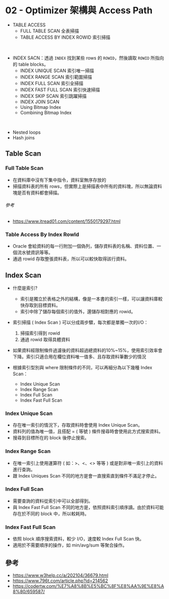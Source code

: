 # 02 - Optimizer 架構與 Access Path

* TABLE ACCESS
  * FULL TABLE SCAN 全表掃描
  * TABLE ACCESS BY INDEX ROWID 索引掃描
<br/>

* INDEX SACN：透過 `INDEX` 找到某些 rows 的 `ROWID`，然後讀取 `ROWID` 所指向的 table blocks。
  * INDEX UNIQUE SCAN 索引唯一掃描
  * INDEX RANGE SCAN 索引範圍掃描
  * INDEX FULL SCAN 索引全掃描
  * INDEX FAST FULL SCAN 索引快速掃描
  * INDEX SKIP SCAN 索引跳躍掃描
  * INDEX JOIN SCAN 
  * Using Bitmap Index
  * Combining Bitmap Index
<br/>

* Nested loops
* Hash joins

## Table Scan
### Full Table Scan
* 在資料庫中沒有下集中指令，資料室無序存放的
* 掃描資料表的所有 rows，但實際上是掃描表中所有的資料塊，所以無論資料塊是否有資料都會掃描。

###### 參考
* https://www.itread01.com/content/1550179297.html

### Table Access By Index RowId
* Oracle 會給資料的每一行附加一個偽列，儲存資料表的名稱、資料位置、一個流水號資訊等等。
* 通過 rowid 存取整張資料表，所以可以較快取得該行資料。

## Index Scan
* 什麼是索引?
  * 索引是獨立於表格之外的結構，像是一本書的索引一樣，可以讓資料庫較快存取到目標資料。
  * 索引中除了儲存每個索引的值外，還儲存相對應的 rowid。

* 索引掃描 ( Index Scan ) 可以分成兩步驟，每次都是單獨一次的I/O：
  1. 掃描索引得到 rowid
  2. 通過 rowid 取得具體資料

* 如果資料經限制條件過濾後的資料超過總資料的10%~15%，使用索引效率會下降。索引只適合用在欄位資料唯一值多、且存取資料筆數少的情況
* 根據索引型別與 where 限制條件的不同，可以再細分為以下幾種 Index Scan：
  * Index Unique Scan
  * Index Range Scan
  * Index Full Scan
  * Index Fast Full Scan

### Index Unique Scan
* 存在唯一索引的情況下，存取資料時會使用 Index Unique Scan。
* 資料列的值為唯一值，且搭配 = ( 等號 ) 條件搜尋時會使用此方式搜索資料。
* 搜尋到目標所在的 block 後停止搜索。

### Index Range Scan
* 在唯一索引上使用運算符 ( 如：>、<、<> 等等 ) 或是對非唯一索引上的資料進行查詢。
* 跟 Index Uniques Scan 不同的地方是會一直搜索直到條件不滿足才停止。

### Index Full Scan
* 需要查詢的資料從索引中可以全部得到。
* 與 Index Fast Full Scan 不同的地方是，依照資料索引順序讀。由於資料可能存在於不同的 block 中，所以較耗時。


### Index Fast Full Scan
* 依照 block 順序搜索資料，較少 I/O，速度較 Index Full Scan 快。
* 適用於不需要順序的操作，如 min/avg/sum 等聚合操作。

## 參考
* https://www.w3help.cc/a/202104/36679.html
* https://www.796t.com/article.php?id=214562
* https://codertw.com/%E7%A8%8B%E5%BC%8F%E8%AA%9E%E8%A8%80/659587/
